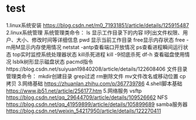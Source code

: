 # test
1.linux系统安装 https://blog.csdn.net/m0_71931851/article/details/125915487
2.linux系统管理
系统管理类命令：
ls 显示工作目录下的内容 ll列出文件权限、用户、大小、修改时间等详细信息 pwd 显示当前工作目录 free显示内存状态 free -m用M显示内存使用情况 netstat -antp查看端口开放情况
ps查看进程瞬间运行状态 top实时监控系统处理器状态 kill杀死进程 kill -9彻底杀死 df-h 查看磁盘使用情况 lsblk树形显示磁盘状态 pacmd指令https://blog.csdn.net/suiyuan19840208/article/details/122608406
文件目录管理类命令：
mkdir创建目录 grep过滤 rm删除文件 mv文件改名或移动位置 cp拷贝 
3.网络基础 https://zhuanlan.zhihu.com/p/367739786
4.shell脚本基础 https://www.jb51.net/article/256177.htm
5.网络服务 vsftp https://blog.csdn.net/qq_29644709/article/details/109526662 NFS https://blog.csdn.net/qq_41959899/article/details/105899689
samba服务器 https://blog.csdn.net/weixin_54217950/article/details/122270411

